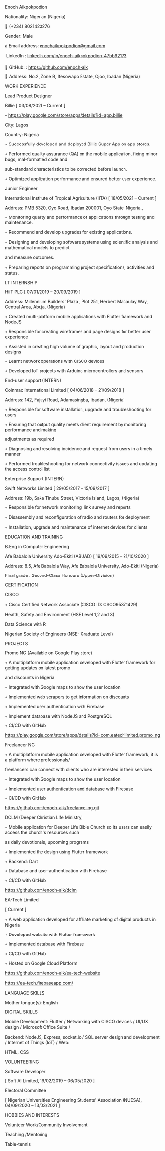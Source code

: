 

Enoch Aikpokpodion

Nationality: Nigerian (Nigeria)

 (+234) 8021423276

Gender: Male

à Email address: <enochaikpokpodion@gmail.com>

 LinkedIn : [linkedin.com/in/enoch-aikpokpodion-47bb92173](http://linkedin.com/in/enoch-aikpokpodion-47bb92173)

 GitHub: : <https://github.com/enoch-aik>

 Address: No.2, Zone B, Ifesowapo Estate, Ojoo, Ibadan (Nigeria)

WORK EXPERIENCE

Lead Product Designer

Billie [ 03/08/2021 – Current ]

\- <https://play.google.com/store/apps/details?id=app.billie>

City: Lagos

Country: Nigeria

◦ Successfully developed and deployed Billie Super App on app stores.

◦ Performed quality assurance (QA) on the mobile application, ﬁxing minor bugs, mal-formatted code and

sub-standard characteristics to be corrected before launch.

◦ Optimized application performance and ensured better user experience.

Junior Engineer

International Institute of Tropical Agriculture (IITA) [ 18/05/2021 – Current ]

Address: PMB 5320, Oyo Road, Ibadan 200001, Oyo State, Nigeria.,

◦ Monitoring quality and performance of applications through testing and maintenance.

◦ Recommend and develop upgrades for existing applications.

◦ Designing and developing software systems using scientiﬁc analysis and mathematical models to predict

and measure outcomes.

◦ Preparing reports on programming project speciﬁcations, activities and status.

I.T INTERNSHIP

HiiT PLC [ 07/01/2019 – 20/09/2019 ]

Address: Millennium Builders' Plaza , Plot 251, Herbert Macaulay Way, Central Area, Abuja, (Nigeria)

◦ Created multi-platform mobile applications with Flutter framework and NodeJS

◦ Responsible for creating wireframes and page designs for better user experience

◦ Assisted in creating high volume of graphic, layout and production designs

◦ Learnt network operations with CISCO devices

◦ Developed IoT projects with Arduino microcontrollers and sensors





End-user support (INTERN)

Coinmac International Limited [ 04/06/2018 – 21/09/2018 ]

Address: 142, Fajuyi Road, Adamasingba, Ibadan, (Nigeria)

◦ Responsible for software installation, upgrade and troubleshooting for users

◦ Ensuring that output quality meets client requirement by monitoring performance and making

adjustments as required

◦ Diagnosing and resolving incidence and request from users in a timely manner

◦ Performed troubleshooting for network connectivity issues and updating the access control list

Enterprise Support (INTERN)

Swift Networks Limited [ 29/05/2017 – 15/09/2017 ]

Address: 19b, Saka Tinubu Street, Victoria Island, Lagos, (Nigeria)

◦ Responsible for network monitoring, link survey and reports

◦ Disassembly and reconﬁguration of radio and routers for deployment

◦ Installation, upgrade and maintenance of internet devices for clients

EDUCATION AND TRAINING

B.Eng in Computer Engineering

Afe Babalola University Ado-Ekiti (ABUAD) [ 19/09/2015 – 21/10/2020 ]

Address: 8.5, Afe Babalola Way, Afe Babalola University, Ado-Ekiti (Nigeria)

Final grade : Second-Class Honours (Upper-Division)

CERTIFICATION

CISCO

◦ Cisco Certiﬁed Network Associate (CISCO ID: CSCO95371429)

Health, Safety and Environment (HSE Level 1,2 and 3)

Data Science with R

Nigerian Society of Engineers (NSE- Graduate Level)

PROJECTS

Promo NG (Available on Google Play store)

◦ A multiplatform mobile application developed with Flutter framework for getting updates on latest promo

and discounts in Nigeria

◦ Integrated with Google maps to show the user location

◦ Implemented web scrapers to get information on discounts

◦ Implemented user authentication with Firebase

◦ Implement database with NodeJS and PostgreSQL

◦ CI/CD with GitHub

<https://play.google.com/store/apps/details?id=com.eatechlimited.promo_ng>





Freelancer NG

◦ A multiplatform mobile application developed with Flutter framework, it is a platform where professionals/

freelancers can connect with clients who are interested in their services

◦ Integrated with Google maps to show the user location

◦ Implemented user authentication and database with Firebase

◦ CI/CD with GitHub

<https://github.com/enoch-aik/freelance-ng.git>

DCLM (Deeper Christian Life Ministry)

◦ Mobile application for Deeper Life Bible Church so its users can easily access the church's resources such

as daily devotionals, upcoming programs

◦ Implemented the design using Flutter framework

◦ Backend: Dart

◦ Database and user-authentication with Firebase

◦ CI/CD with GitHub

<https://github.com/enoch-aik/dclm>

EA-Tech Limited

[ Current ]

◦ A web application developed for aﬃliate marketing of digital products in Nigeria

◦ Developed website with Flutter framework

◦ Implemented database with Firebase

◦ CI/CD with GitHub

◦ Hosted on Google Cloud Platform

<https://github.com/enoch-aik/ea-tech-website>

[https://ea-tech.](https://ea-tech.firebaseapp.com/)[ﬁ](https://ea-tech.firebaseapp.com/)[rebaseapp.com/](https://ea-tech.firebaseapp.com/)

LANGUAGE SKILLS

Mother tongue(s): English

DIGITAL SKILLS

Mobile Development: Flutter / Networking with CISCO devices / UI/UX design / Microsoft Oﬃce Suite /

Backend: NodeJS, Express, socket.io / SQL server design and development / Internet of Things (IoT) / Web:

HTML, CSS

VOLUNTEERING

Software Developer

[ Soft AI Limited, 19/02/2019 – 06/05/2020 ]

Electoral Committee

[ Nigerian Universities Engineering Students' Association (NUESA), 04/09/2020 – 13/03/2021 ]

HOBBIES AND INTERESTS

Volunteer Work/Community Involvement

Teaching /Mentoring

Table-tennis

